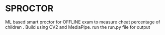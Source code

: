 # SPROCTOR
ML based smart proctor for OFFLINE exam to measure cheat percentage of children . Build using CV2 and MediaPipe.
run the run.py file for output
